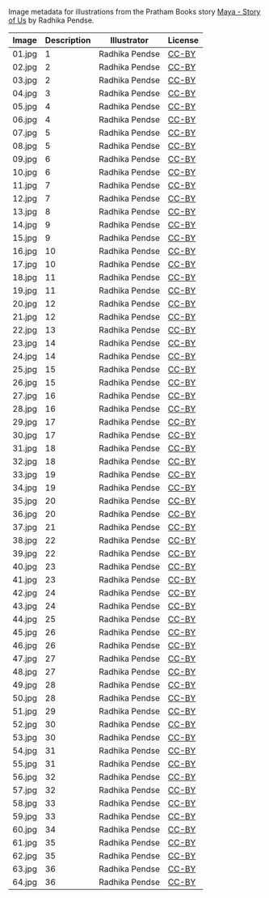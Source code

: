 Image metadata for illustrations from the Pratham Books story [Maya - Story of Us](https://storyweaver.org.in/stories/2874-maya-story-of-us) by Radhika Pendse.

Image | Description | Illustrator | License
----- | ----------- | ----------- | -------
01.jpg | 1 | Radhika Pendse | [CC-BY](https://creativecommons.org/licenses/by/4.0/)
02.jpg | 2 | Radhika Pendse | [CC-BY](https://creativecommons.org/licenses/by/4.0/)
03.jpg | 2 | Radhika Pendse | [CC-BY](https://creativecommons.org/licenses/by/4.0/)
04.jpg | 3 | Radhika Pendse | [CC-BY](https://creativecommons.org/licenses/by/4.0/)
05.jpg | 4 | Radhika Pendse | [CC-BY](https://creativecommons.org/licenses/by/4.0/)
06.jpg | 4 | Radhika Pendse | [CC-BY](https://creativecommons.org/licenses/by/4.0/)
07.jpg | 5 | Radhika Pendse | [CC-BY](https://creativecommons.org/licenses/by/4.0/)
08.jpg | 5 | Radhika Pendse | [CC-BY](https://creativecommons.org/licenses/by/4.0/)
09.jpg | 6 | Radhika Pendse | [CC-BY](https://creativecommons.org/licenses/by/4.0/)
10.jpg | 6 | Radhika Pendse | [CC-BY](https://creativecommons.org/licenses/by/4.0/)
11.jpg | 7 | Radhika Pendse | [CC-BY](https://creativecommons.org/licenses/by/4.0/)
12.jpg | 7 | Radhika Pendse | [CC-BY](https://creativecommons.org/licenses/by/4.0/)
13.jpg | 8 | Radhika Pendse | [CC-BY](https://creativecommons.org/licenses/by/4.0/)
14.jpg | 9 | Radhika Pendse | [CC-BY](https://creativecommons.org/licenses/by/4.0/)
15.jpg | 9 | Radhika Pendse | [CC-BY](https://creativecommons.org/licenses/by/4.0/)
16.jpg | 10 | Radhika Pendse | [CC-BY](https://creativecommons.org/licenses/by/4.0/)
17.jpg | 10 | Radhika Pendse | [CC-BY](https://creativecommons.org/licenses/by/4.0/)
18.jpg | 11 | Radhika Pendse | [CC-BY](https://creativecommons.org/licenses/by/4.0/)
19.jpg | 11 | Radhika Pendse | [CC-BY](https://creativecommons.org/licenses/by/4.0/)
20.jpg | 12 | Radhika Pendse | [CC-BY](https://creativecommons.org/licenses/by/4.0/)
21.jpg | 12 | Radhika Pendse | [CC-BY](https://creativecommons.org/licenses/by/4.0/)
22.jpg | 13 | Radhika Pendse | [CC-BY](https://creativecommons.org/licenses/by/4.0/)
23.jpg | 14 | Radhika Pendse | [CC-BY](https://creativecommons.org/licenses/by/4.0/)
24.jpg | 14 | Radhika Pendse | [CC-BY](https://creativecommons.org/licenses/by/4.0/)
25.jpg | 15 | Radhika Pendse | [CC-BY](https://creativecommons.org/licenses/by/4.0/)
26.jpg | 15 | Radhika Pendse | [CC-BY](https://creativecommons.org/licenses/by/4.0/)
27.jpg | 16 | Radhika Pendse | [CC-BY](https://creativecommons.org/licenses/by/4.0/)
28.jpg | 16 | Radhika Pendse | [CC-BY](https://creativecommons.org/licenses/by/4.0/)
29.jpg | 17 | Radhika Pendse | [CC-BY](https://creativecommons.org/licenses/by/4.0/)
30.jpg | 17 | Radhika Pendse | [CC-BY](https://creativecommons.org/licenses/by/4.0/)
31.jpg | 18 | Radhika Pendse | [CC-BY](https://creativecommons.org/licenses/by/4.0/)
32.jpg | 18 | Radhika Pendse | [CC-BY](https://creativecommons.org/licenses/by/4.0/)
33.jpg | 19 | Radhika Pendse | [CC-BY](https://creativecommons.org/licenses/by/4.0/)
34.jpg | 19 | Radhika Pendse | [CC-BY](https://creativecommons.org/licenses/by/4.0/)
35.jpg | 20 | Radhika Pendse | [CC-BY](https://creativecommons.org/licenses/by/4.0/)
36.jpg | 20 | Radhika Pendse | [CC-BY](https://creativecommons.org/licenses/by/4.0/)
37.jpg | 21 | Radhika Pendse | [CC-BY](https://creativecommons.org/licenses/by/4.0/)
38.jpg | 22 | Radhika Pendse | [CC-BY](https://creativecommons.org/licenses/by/4.0/)
39.jpg | 22 | Radhika Pendse | [CC-BY](https://creativecommons.org/licenses/by/4.0/)
40.jpg | 23 | Radhika Pendse | [CC-BY](https://creativecommons.org/licenses/by/4.0/)
41.jpg | 23 | Radhika Pendse | [CC-BY](https://creativecommons.org/licenses/by/4.0/)
42.jpg | 24 | Radhika Pendse | [CC-BY](https://creativecommons.org/licenses/by/4.0/)
43.jpg | 24 | Radhika Pendse | [CC-BY](https://creativecommons.org/licenses/by/4.0/)
44.jpg | 25 | Radhika Pendse | [CC-BY](https://creativecommons.org/licenses/by/4.0/)
45.jpg | 26 | Radhika Pendse | [CC-BY](https://creativecommons.org/licenses/by/4.0/)
46.jpg | 26 | Radhika Pendse | [CC-BY](https://creativecommons.org/licenses/by/4.0/)
47.jpg | 27 | Radhika Pendse | [CC-BY](https://creativecommons.org/licenses/by/4.0/)
48.jpg | 27 | Radhika Pendse | [CC-BY](https://creativecommons.org/licenses/by/4.0/)
49.jpg | 28 | Radhika Pendse | [CC-BY](https://creativecommons.org/licenses/by/4.0/)
50.jpg | 28 | Radhika Pendse | [CC-BY](https://creativecommons.org/licenses/by/4.0/)
51.jpg | 29 | Radhika Pendse | [CC-BY](https://creativecommons.org/licenses/by/4.0/)
52.jpg | 30 | Radhika Pendse | [CC-BY](https://creativecommons.org/licenses/by/4.0/)
53.jpg | 30 | Radhika Pendse | [CC-BY](https://creativecommons.org/licenses/by/4.0/)
54.jpg | 31 | Radhika Pendse | [CC-BY](https://creativecommons.org/licenses/by/4.0/)
55.jpg | 31 | Radhika Pendse | [CC-BY](https://creativecommons.org/licenses/by/4.0/)
56.jpg | 32 | Radhika Pendse | [CC-BY](https://creativecommons.org/licenses/by/4.0/)
57.jpg | 32 | Radhika Pendse | [CC-BY](https://creativecommons.org/licenses/by/4.0/)
58.jpg | 33 | Radhika Pendse | [CC-BY](https://creativecommons.org/licenses/by/4.0/)
59.jpg | 33 | Radhika Pendse | [CC-BY](https://creativecommons.org/licenses/by/4.0/)
60.jpg | 34 | Radhika Pendse | [CC-BY](https://creativecommons.org/licenses/by/4.0/)
61.jpg | 35 | Radhika Pendse | [CC-BY](https://creativecommons.org/licenses/by/4.0/)
62.jpg | 35 | Radhika Pendse | [CC-BY](https://creativecommons.org/licenses/by/4.0/)
63.jpg | 36 | Radhika Pendse | [CC-BY](https://creativecommons.org/licenses/by/4.0/)
64.jpg | 36 | Radhika Pendse | [CC-BY](https://creativecommons.org/licenses/by/4.0/)